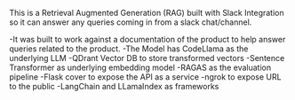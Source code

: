 This is a Retrieval Augmented Generation (RAG) built with Slack Integration so it can answer any queries coming in from a slack chat/channel.

-It was built to work against a documentation of the product to help answer queries related to the product.
-The Model has CodeLlama as the underlying LLM
-QDrant Vector DB to store transformed vectors
-Sentence Transformer as underlying embedding model
-RAGAS as the evaluation pipeline
-Flask cover to expose the API as a service
-ngrok to expose URL to the public
-LangChain and LLamaIndex as frameworks